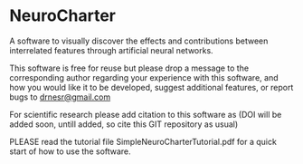 # NeuroCharter
A software to visually discover the effects and contributions between interrelated features through artificial neural networks.

This software is free for reuse but please drop a message to the corresponding author regarding your experience with this software, and how you would like it to be developed, suggest additional features, or report bugs to drnesr@gmail.com

For scientific research please add citation to this software as (DOI will be added soon, untill added, so cite this GIT repository as usual)

PLEASE read the tutorial file SimpleNeuroCharterTutorial.pdf for a quick start of how to use the software.
